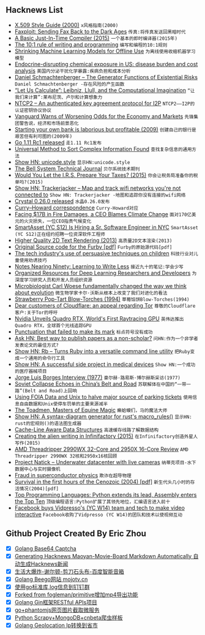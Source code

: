 ## Hacknews List


- [X.509 Style Guide (2000)](https://www.cs.auckland.ac.nz/~pgut001/pubs/x509guide.txt)  `x风格指南(2000)`
- [Faxploit: Sending Fax Back to the Dark Ages](https://research.checkpoint.com/sending-fax-back-to-the-dark-ages/)  `传真:将传真发送回黑暗时代`
- [A Basic Just-In-Time Compiler (2015)](https://nullprogram.com/blog/2015/03/19/)  `一个基本的即时编译器(2015年)`
- [The 10:1 rule of writing and programming](https://www.ybrikman.com/writing/2018/08/12/the-10-to-1-rule-of-writing-and-programming/)  `编写和编程的10:1规则`
- [Shrinking Machine Learning Models for Offline Use](https://developer.amazon.com/blogs/alexa/post/09bacbdd-c089-4b02-863d-6761728102ed/shrinking-machine-learning-models-for-offline-use)  `为离线使用收缩机器学习模型`
- [Endocrine-disrupting chemical exposure in US: disease burden and cost analysis](https://www.thelancet.com/journals/landia/article/PIIS2213-8587(16)30275-3/fulltext)  `美国内分泌干扰化学暴露:疾病负担和成本分析`
- [Daniel Schmachtenberger – The Generator Functions of Existential Risks](https://futurethinkers.org/daniel-schmachtenberger-generator-functions/)  `Daniel Schmachtenberger -存在风险的产生函数`
- [“Let Us Calculate”: Leibniz, Llull, and the Computational Imagination](https://publicdomainreview.org/2016/11/10/let-us-calculate-leibniz-llull-and-computational-imagination/)  `“让我们来计算”:莱布尼茨、卢尔和计算想象力`
- [NTCP2 – An authenticated key agreement protocol for I2P](https://geti2p.net/spec/ntcp2)  `NTCP2——I2P的认证密钥协议协议`
- [Vanguard Warns of Worsening Odds for the Economy and Markets](https://www.nytimes.com/2018/08/10/business/vanguard-recession-economy.html)  `先锋集团警告说，经济和市场前景恶化`
- [Starting your own bank is laborious but profitable (2009)](https://www.wealthmanagement.com/practice-management/you-can-open-bank)  `创建自己的银行是艰苦但有利可图的(2009年)`
- [Go 1.11 Rc1 released](https://golang.org/dl/go1.11rc1)  `走1.11 Rc1发布`
- [Universal Method to Sort Complex Information Found](https://www.quantamagazine.org/universal-method-to-sort-complex-information-found-20180813/)  `查找复杂信息的通用方法`
- [Show HN: unicode.style](https://unicode.style)  `显示HN:unicode.style`
- [The Bell System Technical Journal](https://archive.org/search.php?query=bell%20system%20technical%20journal)  `贝尔系统技术期刊`
- [Would You Let the I.R.S. Prepare Your Taxes? (2015)](https://www.nytimes.com/2015/04/16/technology/personaltech/turbotax-or-irs-as-tax-preparer-intuit-has-a-favorite.html)  `你会让税务局准备你的税单吗?(2015)`
- [Show HN: Trackerjacker – Map and track wifi networks you&#39;re not connected to](https://github.com/calebmadrigal/trackerjacker)  `Show HN: Trackerjacker -地图和追踪你没有连接的wifi网络`
- [Crystal 0.26.0 released](https://crystal-lang.org/2018/08/09/crystal-0.26.0-released.html)  `水晶0.26.0发布`
- [Curry–Howard correspondence](https://en.wikipedia.org/wiki/Curry%E2%80%93Howard_correspondence)  `Curry-Howard对应`
- [Facing $17B in Fire Damages, a CEO Blames Climate Change](https://www.bloomberg.com/news/articles/2018-08-13/facing-17-billion-in-fire-damages-a-ceo-blames-climate-change)  `面对170亿美元的火灾损失，一位CEO指责气候变化`
- [SmartAsset (YC S12) Is Hiring a Sr. Software Engineer in NYC](https://smartasset.com/careers/?gh_jid=4049845002)  `SmartAsset (YC S12)正在纽约招聘一位资深软件工程师`
- [Higher Quality 2D Text Rendering (2013)](http://jcgt.org/published/0002/01/04/)  `高质量2D文本渲染(2013)`
- [Original Source code for the Furby [pdf]](http://www.seanriddle.com/furbysource.pdf)  `Furby的原始源代码[pdf]`
- [The tech industry&#39;s use of persuasive techniques on children](https://medium.com/@richardnfreed/the-tech-industrys-psychological-war-on-kids-c452870464ce)  `科技行业对儿童使用劝诱技巧`
- [Notes Nearing Ninety: Learning to Write Less](https://www.theparisreview.org/blog/2018/08/08/notes-nearing-ninety-learning-to-write-less/)  `接近九十的笔记:学会少写`
- [Organized Resources for Deep Learning Researchers and Developers](https://github.com/astorfi/Deep-Learning-World)  `为深度学习研究人员和开发人员组织资源`
- [Microbiologist Carl Woese fundamentally changed the way we think about evolution](https://www.nytimes.com/2018/08/13/magazine/evolution-gene-microbiology.html)  `微生物学家卡尔·沃斯从根本上改变了我们对进化的看法`
- [Strawberry Pop-Tart Blow-Torches (1994)](http://www.pmichaud.com/toast/)  `草莓馅饼Blow-Torches(1994)`
- [Dear customers of Cloudflare: an appeal regarding Tor](https://gitlab.com/iblech/tor-appeal/blob/master/README.md)  `尊敬的Cloudflare客户:关于Tor的呼吁`
- [Nvidia Unveils Quadro RTX, World&#39;s First Raytracing GPU](https://www.nasdaq.com/press-release/nvidia-unveils-quadro-rtx-worlds-first-raytracing-gpu-20180813-00977)  `英伟达推出Quadro RTX，全球首个光线追踪GPU`
- [Punctuation that failed to make its mark](http://www.bbc.com/culture/story/20151104-punctuation-that-failed-to-make-its-mark)  `标点符号没有成功`
- [Ask HN: Best way to publish papers as a non-scholar?](item?id=17750861)  `问HN:作为一个非学者发表论文的最佳方式?`
- [Show HN: Rb – Turns Ruby into a versatile command line utility](https://github.com/thisredone/rb)  `把Ruby变成一个通用的命令行工具`
- [Show HN: A successful side project in medical devices](https://chrisseaton.com/merseyburns/)  `Show HN:一个成功的医疗器械项目`
- [Jorge Luis Borges Interview (1977)](http://www.denisdutton.com/jorge_luis_borges_interview.htm)  `豪尔赫·路易斯·博尔赫斯采访(1977)`
- [Soviet Collapse Echoes in China’s Belt and Road](https://www.bloomberg.com/view/articles/2018-08-12/soviet-collapse-echoes-in-china-s-belt-and-road-investment)  `苏联解体在中国的“一带一路”(Belt and Road)上回响`
- [Using FOIA Data and Unix to halve major source of parking tickets](http://mchap.io/using-foia-data-and-unix-to-halve-major-source-of-parking-tickets.html)  `使用信息自由数据和Unix使停车罚单的主要来源减半`
- [The Toadmen, Masters of Equine Magic](https://daily.jstor.org/the-toadmen-masters-of-equine-magic/)  `癞蛤蟆们，马的魔法大师`
- [Show HN: A syntax-diagram generator for rust&#39;s macro_rules()](https://lukaslueg.github.io/macro_railroad_wasm_demo/)  `显示HN: rust的宏规则()的语法图生成器`
- [Cache-Line Aware Data Structures](https://accu.org/index.php/journals/2535)  `高速缓存线路了解数据结构`
- [Creating the alien writing in Infinifactory (2015)](http://www.zachtronics.com/alien-writing/)  `在Infinifactory创造外星人写作(2015)`
- [AMD Threadripper 2990WX 32-Core and 2950X 16-Core Review](https://www.anandtech.com/show/13124/the-amd-threadripper-2990wx-and-2950x-review)  `AMD Threadripper 2990WX 32核和2950x16核回顾`
- [Project Natick – Underwater datacenter with live cameras](https://natick.research.microsoft.com/)  `纳蒂克项目-水下数据中心与实时摄像机`
- [Fraud in superconductor physics](https://twitter.com/gravity_levity/status/1029061204919177216)  `欺诈在超导物理`
- [Survival in the first hours of the Cenozoic (2004) [pdf]](http://uahost.uantwerpen.be/funmorph/raoul/macroevolutie/Robertson2004.pdf)  `新生代头几小时的存活情况(2004)[pdf]`
- [Top Programming Languages: Python extends its lead, Assembly enters the Top Ten](https://spectrum.ieee.org/at-work/innovation/the-2018-top-programming-languages)  `顶级编程语言:Python扩展了其领先地位，汇编语言进入前十`
- [Facebook buys Vidpresso&#39;s (YC W14) team and tech to make video interactive](https://techcrunch.com/2018/08/13/facebook-vidpresso/)  `Facebook收购了Vidpresso (YC W14)的团队和技术以使视频互动`

## Github Project Created By Eric Zhou

- [x] [Golang Base64 Captcha](https://github.com/mojocn/base64Captcha)
- [x] [Generating Hacknews Maoyan-Movie-Board Markdown Automatically 自动生成Hacknews新闻](https://github.com/dejavuzhou/md-genie)
- [x] [生活大爆炸-谢尔顿-剪刀石头布-百度智能音箱](https://github.com/mojocn/dueros-bang-game)
- [x] [Golang Beego网站 mojotv.cn](https://github.com/mojocn/www.mojotv.cn)
- [x] [使用go标准库,log信息到钉钉群](https://github.com/mojocn/dooger)
- [x] [Forked from fogleman/primitive增加mp4导出功能](https://github.com/mojocn/primitive)
- [x] [Golang Gin框架RESTful APIs项目](https://github.com/JJJJJJJerk/ezier-golang-web-api-framework)
- [x] [go+phantomjs网页图片截取微服务](https://github.com/mojocn/screen_shot)
- [x] [Python Scrapy+MongoDB+cnbeta爬虫样板](https://github.com/mojocn/scrapy_mongodb_boilerplate_cnbeta)
- [x] [Golang Geolocation Ip转换到省市](https://github.com/mojocn/ip2location)